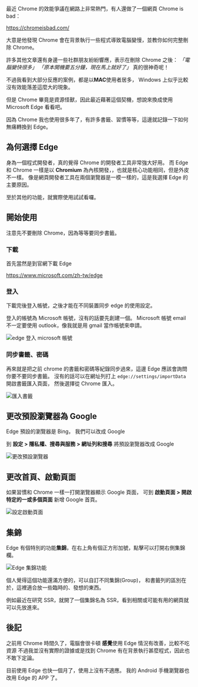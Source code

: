 最近 Chrome 的效能爭議在網路上非常熱門，有人還做了一個網頁 Chrome is bad：

https://chromeisbad.com/

大意是他發現 Chrome 會在背景執行一些程式導致電腦變慢，並教你如何完整刪除 Chrome。

許多其他文章還有身邊一些社群朋友紛紛響應，表示在刪除 Chrome 之後：
_「電腦變快很多」_
_「原本開機要五分鐘，現在馬上就好了」_
真的很神奇呢！

不過我看到大部分反應的案例，都是以**MAC**使用者居多，
Windows 上似乎比較沒有效能落差這麼大的現象。

但是 Chrome 畢竟是資源怪獸，因此最近藉著這個契機，想說來換成使用 Microsoft Edge 看看吧。

因為 Chrome 我也使用很多年了，有許多書籤、習慣等等，這邊就記錄一下如何無痛轉換到 Edge。

## 為何選擇 Edge

身為一個程式開發者，真的覺得 Chrome 的開發者工具非常強大好用。
而 Edge 和 Chrome 一樣是以 **Chromium** 為內核開發，，也就是核心功能相同，但是外皮不一樣。
像是網頁開發者工具在兩個瀏覽器是一模一樣的，這是我選擇 Edge 的主要原因。

至於其他的功能，就實際使用試試看囉。

## 開始使用

注意先不要刪除 Chrome，因為等等要同步書籤。

### 下載

首先當然是到官網下載 Edge

https://www.microsoft.com/zh-tw/edge

### 登入

下載完後登入帳號，之後才能在不同裝置同步 edge 的使用設定。

登入的帳號為 Microsoft 帳號，沒有的話要先創建一個。
Microsoft 帳號 email 不一定要使用 outlook，像我就是用 gmail 當作帳號來申請。

![edge 登入 microsoft 帳號](https://imgur.com/flI2ajz.jpg)

### 同步書籤、密碼

再來就是把之前 chrome 的書籤和密碼等紀錄同步過來，這邊 Edge 應該會詢問你要不要同步書籤。
沒有的話可以在網址列打上 `edge://settings/importData` 開啟書籤匯入頁面，
然後選擇從 Chrome 匯入。

![匯入書籤](https://imgur.com/tZFjBFT.jpg)

## 更改預設瀏覽器為 Google

Edge 預設的瀏覽器是 Bing，
我們可以改成 Google

到 **設定 > 隱私權、搜尋與服務 > 網址列和搜尋** 將預設瀏覽器改成 Google

![更改預設瀏覽器](https://imgur.com/MCQomz3.jpg)

## 更改首頁、啟動頁面

如果習慣和 Chrome 一樣一打開瀏覽器顯示 Google 頁面，
可到 **啟動頁面 > 開啟特定的一或多個頁面** 新增 Google 首頁。

![設定啟動頁面](https://imgur.com/u3rVG03.jpg)

## 集錦

Edge 有個特別的功能**集錦**，在右上角有個正方形加號，點擊可以打開右側集錦欄。

![Edge 集錦功能](https://imgur.com/hn9BGiV.jpg)

個人覺得這個功能還滿方便的，可以自訂不同集錦(Group)，
和書籤列的區別在於，這裡適合放一些臨時的、發想的東西。

例如最近在研究 SSR，就開了一個集錦名為 SSR，看到相關或可能有用的網頁就可以先放進來。

## 後記

之前用 Chrome 時間久了，電腦會很卡頓
**感覺**使用 Edge 情況有改善，比較不吃資源
不過我並沒有實際的證據或是找到 Chrome 有在背景執行甚麼程式，因此也不敢下定論。

目前使用 Edge 也快一個月了，使用上沒有不適應。
我的 Android 手機瀏覽器也改用 Edge 的 APP 了。
